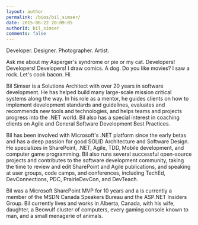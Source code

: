 ```yaml
---
layout: author
permalink: /bios/bil_simser/
date: 2015-06-22 20:09:05
authorId: bil_simser
comments: false
---
```


Developer. Designer. Photographer. Artist.

Ask me about my Asperger's syndrome or pie or my cat. Developers! Developers! Developers! I draw comics. A dog. Do you like movies? I saw a rock. Let's cook bacon. Hi.

Bil Simser is a Solutions Architect with over 20 years in software development. He has helped build many large-scale mission critical systems along the way.  In his role as a mentor, he guides clients on how to implement development standards and guidelines, evaluates and recommends new tools and technologies, and helps teams and projects progress into the .NET world.  Bil also has a special interest in coaching clients on Agile and General Software Development Best Practices.

Bil has been involved with Microsoft's .NET platform since the early betas and has a deep passion for good SOLID Architecture and Software Design. He specializes in SharePoint, .NET, Agile, TDD, Mobile development, and computer game programming. Bil also runs several successful open-source projects and contributes to the software development community, taking the time to review and edit SharePoint and Agile publications, and speaking at user groups, code camps, and conferences, including TechEd, DevConnections, PDC, PrairieDevCon, and DevTeach.

Bil was a Microsoft SharePoint MVP for 10 years and a is currently a member of the MSDN Canada Speakers Bureau and the ASP.NET Insiders Group. Bil currently lives and works in Alberta, Canada, with his wife, daughter, a Beowulf cluster of computers, every gaming console known to man, and a small menagerie of animals.

